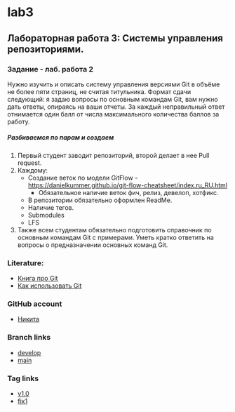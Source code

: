 # lab3
## Лабораторная работа 3: Системы управления репозиториями.
### Задание - лаб. работа 2
Нужно изучить и описать систему управления версиями Git в объёме не
более пяти страниц, не считая титульника. Формат сдачи следующий: я
задаю вопросы по основным командам Git, вам нужно дать ответы, опираясь
на ваши отчеты.
За каждый неправильный ответ отнимается один балл от числа максимального
количества баллов за работу.

##### Разбиваемся по парам и создаем
1. Первый студент заводит репозиторий, второй делает в нее Pull request.
2. Каждому:
    - Создание веток по модели GitFlow - https://danielkummer.github.io/git-flow-cheatsheet/index.ru_RU.html 
         - Обязательное наличие веток фич, релиз, девелоп, хотфикс.
    - В репозитории обязательно оформлен ReadMe.
    - Наличие тегов.
    - Submodules
    - LFS
3. Также всем студентам обязательно подготовить справочник по основным
командам Git с примерами. Уметь кратко ответить на вопросы о предназначении
основных команд Git.

### Literature:
- [Книга про Git](https://git-scm.com/book/ru/v1)
- [Как использовать Git](https://www.atlassian.com/ru/git)

### GitHub account
- [Никита](https://github.com/somenicknameidc)

### Branch links
- [develop](https://github.com/somenicknameidc/lab3/tree/develop)
- [main](https://github.com/somenicknameidc/lab3/tree/main)

### Tag links
- [v1.0](https://github.com/somenicknameidc/lab3/releases/tag/v1.0)
- [fix1](https://github.com/somenicknameidc/lab3/releases/tag/fix1)

